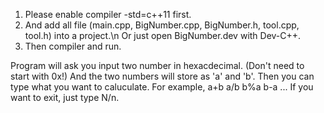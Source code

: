 1. Please enable compiler -std=c++11 first.
2. And add all file (main.cpp, BigNumber.cpp, BigNumber.h, tool.cpp, tool.h) into a project.\n
   Or just open BigNumber.dev with Dev-C++.
3. Then compiler and run.

Program will ask you input two number in hexacdecimal. (Don't need to start with 0x!)
And the two numbers will store as 'a' and 'b'.
Then you can type what you want to caluculate.
For example, a+b a/b b%a b-a ...
If you want to exit, just type N/n.
